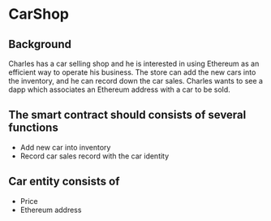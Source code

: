 # CarShop

## Background
Charles has a car selling shop and he is interested in using Ethereum as an efficient way to
operate his business. The store can add the new cars into the inventory, and he can record
down the car sales. Charles wants to see a dapp which associates an Ethereum address with a
car to be sold.

## The smart contract should consists of several functions
* Add new car into inventory
* Record car sales record with the car identity

## Car entity consists of
* Price
* Ethereum address
